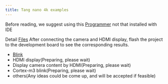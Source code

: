 ```yaml
---
title: Tang nano 4k examples
---
```


Before reading, we suggest using this [Programmer](https://dl.sipeed.com/shareURL/TANG/programmer) not that installed with IDE

Detail [Files](https://github.com/sipeed/TangNano-4K-example)
After connecting the camera and HDMI display, flash the project to the development board to see the corresponding results.

- [Blink](./examples/led.md)
- HDMI display(Preparing, please wait)
- Display camera content by HDMI(Preparing, please wait)
- Cortex-m3 blink(Preparing, please wait)
- others(Any ideas could be come up, and will be accepted if feasible)
